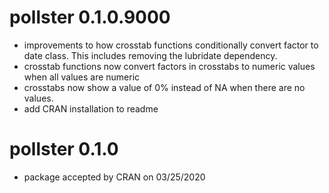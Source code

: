 # pollster 0.1.0.9000

* improvements to how crosstab functions conditionally convert factor to date class. This includes removing the lubridate dependency.
* crosstab functions now convert factors in crosstabs to numeric values when all values are numeric
* crosstabs now show a value of 0% instead of NA when there are no values.
* add CRAN installation to readme


# pollster 0.1.0

* package accepted by CRAN on 03/25/2020
